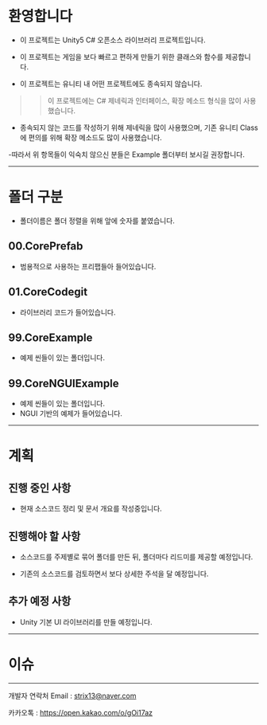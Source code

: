# 환영합니다
- 이 프로젝트는 Unity5 C# 오픈소스 라이브러리 프로젝트입니다.

- 이 프로젝트는 게임을 보다 빠르고 편하게 만들기 위한 클래스와 함수를 제공합니다.

- 이 프로젝트는 유니티 내 어떤 프로젝트에도 종속되지 않습니다.

>>이 프로젝트에는 C# 제네릭과 인터페이스, 확장 메소드 형식을 많이 사용했습니다.

- 종속되지 않는 코드를 작성하기 위해 제네릭을 많이 사용했으며,
  기존 유니티 Class에 편의를 위해 확장 메소드도 많이 사용했습니다.

-따라서 위 항목들이 익숙치 않으신 분들은 Example 폴더부터 보시길 권장합니다.

---
# 폴더 구분
- 폴더이름은 폴더 정렬을 위해 앞에 숫자를 붙였습니다.

## 00.CorePrefab
- 범용적으로 사용하는 프리팹들아 들어있습니다.

## 01.CoreCodegit
- 라이브러리 코드가 들어있습니다.

## 99.CoreExample
- 예제 씬들이 있는 폴더입니다.

## 99.CoreNGUIExample
- 예제 씬들이 있는 폴더입니다.
- NGUI 기반의 예제가 들어있습니다.

---

# 계획
## 진행 중인 사항

- 현재 소스코드 정리 및 문서 개요를 작성중입니다.

## 진행해야 할 사항

- 소스코드를 주제별로 묶어 폴더를 만든 뒤, 폴더마다 리드미를 제공할 예정입니다.

- 기존의 소스코드를 검토하면서 보다 상세한 주석을 달 예정입니다.

## 추가 예정 사항

- Unity 기본 UI 라이브러리를 만들 예정입니다.

---
# 이슈

---
개발자 연락처
Email : strix13@naver.com

카카오톡 : https://open.kakao.com/o/gOi17az
